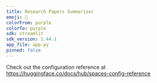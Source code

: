 ```yaml
---
title: Research Papers Summarizer
emoji: 🚀
colorFrom: purple
colorTo: purple
sdk: streamlit
sdk_version: 1.44.1
app_file: app.py
pinned: false
---
```


Check out the configuration reference at https://huggingface.co/docs/hub/spaces-config-reference
